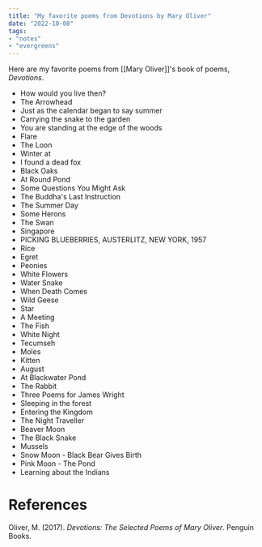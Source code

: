```yaml
---
title: "My favorite poems from Devotions by Mary Oliver"
date: "2022-10-08"
tags:
- "notes"
- "evergreens"
---
```


Here are my favorite poems from [[Mary Oliver]]'s book of poems, *Devotions*.

 - How would you live then?
- The Arrowhead
- Just as the calendar began to say summer
- Carrying the snake to the garden
- You are standing at the edge of the woods
- Flare
- The Loon
- Winter at
- I found a dead fox
- Black Oaks
- At Round Pond
- Some Questions You Might Ask
- The Buddha's Last Instruction
- The Summer Day
- Some Herons
- The Swan
- Singapore
- PICKING BLUEBERRIES, AUSTERLITZ, NEW YORK, 1957
- Rice
- Egret
- Peonies
- White Flowers
- Water Snake
- When Death Comes
- Wild Geese
- Star
- A Meeting
- The Fish
- White Night
- Tecumseh
- Moles
- Kitten
- August
- At Blackwater Pond
- The Rabbit
- Three Poems for James Wright
- Sleeping in the forest
- Entering the Kingdom
- The Night Traveller
- Beaver Moon
- The Black Snake
- Mussels
- Snow Moon - Black Bear Gives Birth
- Pink Moon - The Pond
- Learning about the Indians

# References

Oliver, M. (2017). _Devotions: The Selected Poems of Mary Oliver_. Penguin Books.